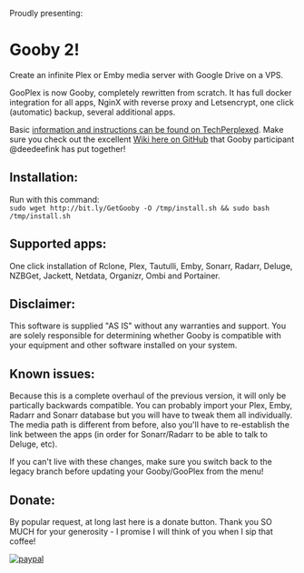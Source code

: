 Proudly presenting:

# Gooby 2!

Create an infinite Plex or Emby media server with Google Drive on a VPS.

GooPlex is now Gooby, completely rewritten from scratch. It has full docker integration for all apps, NginX with reverse proxy and Letsencrypt, one click (automatic) backup, several additional apps.

Basic [information and instructions can be found on TechPerplexed](http://bit.ly/TechPerplexed "How to create an infinite media server using a VPS and Cloud service").
Make sure you check out the excellent [Wiki here on GitHub](http://bit.ly/TechPerplexed "Gooby Wiki") that Gooby participant @deedeefink has put together!

## Installation:

Run with this command:  
`sudo wget http://bit.ly/GetGooby -O /tmp/install.sh && sudo bash /tmp/install.sh`

## Supported apps:

One click installation of Rclone, Plex, Tautulli, Emby, Sonarr, Radarr, Deluge, NZBGet, Jackett, Netdata, Organizr, Ombi and Portainer.

## Disclaimer:

This software is supplied "AS IS" without any warranties and support. You are solely responsible for determining whether Gooby is compatible with your equipment and other software installed on your system.

## Known issues:

Because this is a complete overhaul of the previous version, it will only be partically backwards compatible. You can probably import your Plex, Emby, Radarr and Sonarr database but you will have to tweak them all individually. The media path is different from before, also you'll have to re-establish the link between the apps (in order for Sonarr/Radarr to be able to talk to Deluge, etc).

If you can't live with these changes, make sure you switch back to the legacy branch before updating your Gooby/GooPlex from the menu!

## Donate:

By popular request, at long last here is a donate button. Thank you SO MUCH for your generosity - I promise I will think of you when I sip that coffee!

[![paypal](https://www.paypalobjects.com/en_US/i/btn/btn_donateCC_LG.gif)](https://www.paypal.com/cgi-bin/webscr?cmd=_s-xclick&hosted_button_id=2YZQCA4GA2RSG)
